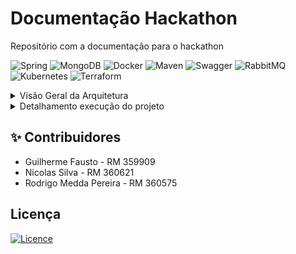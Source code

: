 # Documentação Hackathon
Repositório com a documentação para o hackathon

![Spring](https://img.shields.io/badge/spring-%236DB33F.svg?style=for-the-badge&logo=spring&logoColor=white)
![MongoDB](https://img.shields.io/badge/-MongoDB-13aa52?style=for-the-badge&logo=mongodb&logoColor=white)
![Docker](https://img.shields.io/badge/docker-%230db7ed.svg?style=for-the-badge&logo=docker&logoColor=white)
![Maven](https://img.shields.io/badge/maven-%230db7ed.svg?style=for-the-badge&logo=maven&logoColor=white)
![Swagger](https://img.shields.io/badge/-Swagger-%23Clojure?style=for-the-badge&logo=swagger&logoColor=white)
![RabbitMQ](https://img.shields.io/badge/Rabbitmq-FF6600?style=for-the-badge&logo=rabbitmq&logoColor=white)
![Kubernetes](https://img.shields.io/badge/Kubernetes-326CE5?style=for-the-badge&logo=Kubernetes&logoColor=white)
![Terraform](https://img.shields.io/badge/Terraform-7B42BC?style=flat&logo=terraform)

<details>
  <summary>Visão Geral da Arquitetura</summary>

# Descrição da arquitetura

## Visão Geral da Arquitetura

A arquitetura do projeto foi desenhada para ser robusta e escalável, utilizando uma abordagem de microserviços e infraestrutura como código com Terraform. A solução é composta por diferentes repositórios que gerenciam desde a infraestrutura base até a lógica de cada serviço.

## Componentes da Arquitetura
A solução é dividida nos seguintes componentes principais:

## Repositórios Terraform:

Infraestrutura Base: Responsável por provisionar a infraestrutura essencial, como as VPCs (Virtual Private Clouds) e o cluster Kubernetes.

Infraestrutura do Banco de Dados: Encarregado de criar a instância do banco de dados MongoDB, que foi a tecnologia escolhida para a persistência dos dados. Como o banco de dados escolhido foi o MongoDB não há a necessidade de scripts relacionados ao banco de dados.

## Microserviços:

* MS Upload: Responsável por receber os arquivos enviados pelos usuários.


* MS Frame Extractor: Processa os arquivos de vídeo, extraindo os frames, de acordo com a frequência determinada no arquivo application.properties do microserviço (propriedade file.processing.frame.interval=7).  Atualmente, as extrações são realizadas a cada 7 segundos.


* MS Processamento: Orquestra o armazenamento do arquivo completo no Amazon S3 e persiste o usuário que fez o upload e a url do arquivo compactado e do arquivo completo armazenados na S3, no banco de dados MongoDB.


* MS Notificação: Envia notificações sobre o status do processamento (sucesso ou erro) para o usuário através de webhooks.


## Autenticação:

AWS Cognito: Utilizado para gerenciar a autenticação dos usuários, gerando um token JWT (JSON Web Token) após o login.

AWS API Gateway: Atua como um ponto de entrada para as requisições, validando o token JWT gerado pelo Cognito antes de autorizar o acesso aos serviços.

## Fluxo de Funcionamento

Autenticação: O usuário se autentica no AWS Cognito, que gera um token JWT.

Requisição e Validação: Toda requisição é enviada para o AWS API Gateway, que valida a autenticidade do token JWT. Se o token for inválido, o acesso é negado.

Roteamento: O API Gateway expõe endpoints para os microserviços de Upload e Processamento. Os demais serviços (Frame Extractor e Notificação) não são expostos publicamente, comunicando-se apenas internamente.


A estratégia adotada para a extração dos frames do vídeo, foi realizar a extração dos frames, compactação do arquivo e armazenamento na Amazon S3 sob demanda, em pedaços (chunks).

Com a abordagem de processamento sob demanda, não é necessário nenhum tipo de cache dos dados e, nem é preciso receber o arquivo inteiro para depois realizar o processamento. Dessa forma, é possível realizar o processamento simultâneo de mais arquivos com a menor quantidade de recursos possível.

Segue abaixo o diagrama do fluxo descrito acima.

<img width="1024" height="768" alt="fluxograma-hacka-novo" src="https://github.com/user-attachments/assets/ca263541-9260-4998-85a5-fbc9856b3d7c" />


## Comunicação entre Serviços:

A comunicação entre os serviços Upload, Frame Extractor e Processamento é assíncrona, realizada através de mensageria com RabbitMQ.

Já a comunicação com o MS Notificação é feita de forma síncrona, através de requisições REST (HTTP) utilizando OpenFeign, a partir dos serviços Frame Extractor e Processamento.


## Processo de Upload:

O usuário envia um arquivo de vídeo para o MS Upload.

Este serviço divide o arquivo em partes menores ("chunks") de 1 MB. A fragmentação do arquivo otimiza o processamento, permitindo o envio de múltiplos arquivos simultaneamente e eliminando a necessidade de um limite para o tamanho do upload.

Os chunks do arquivo são enviados, via mensageria (RabbitMQ), para o MS Frame Extractor, identificando a qual arquivo cada chunk pertence. Para controle de reprocessamento e conclusão do processo, esse serviço indica se o chunk é o primeiro ou o último do arquivo.


## Frame Extractor:

O MS Frame Extractor consome as mensagens da fila, junta as partes do arquivo e processa os frames do vídeo.  Ao receber os chunks, este serviço realiza a extração dos frames a partir dos chunks, depois inicia a compactação e o envio do arquivo compactado para o Amazon S3 (sob demanda), e depois posta este mesmo chunk na fila MS Processamento.

Em caso de falha, é enviada uma mensagem para o MS Notificação para informar o usuário de que o processamento falhou e, por último, posta o chunk processado no momento da falha, na fila do MS Processamento, informando que ocorreu uma falha. Os chunks posteriores recebidos, em caso de falha, serão ignorados. Em caso de reprocessamento, por parte do usuário, ao receber o chunk inicial, re-inicia todo o fluxo.


## Processamento:

O MS Processamento recebe o arquivo completo, envia para armazenamento no Amazon S3 e grava os dados do upload no MongoDB.

Ao receber os chunks, o MS Processamento inicia a compactação do arquivo original e, em seguida, o envio do arquivo compactado para a Amazon S3. Ao receber o chunk final do arquivo, ele finaliza a compactação e o armazenamento do arquivo na Amazon S3. Em caso de recebimento de um chunk informando que houve falha durante a extração dos frames, ele remove o que já foi armazenado do arquivo zip na S3 e ignora os demais chunks, identificando o reprocessamento quando é recebido o chunk inicial.

Se ocorrer uma falha durante a compactação ou envio deste arquivo para a Amazon S3, é enviada uma mensagem para o MS Notificação informar o usuário e ignora os demais arquivos recebidos e informa o MS Frame Extractor para remover o arquivo armazenado previamente.


## Notificação:

Em caso de sucesso ou erro no processamento, o MS Notificação é acionado para informar o usuário através de um serviço de webhook.

</details>

<details>
  <summary>Detalhamento execução do projeto</summary>

## 👟 Passos para o provisionamento
Este projeto possui um ecossistema composto por múltiplos repositórios que se comunicam entre si e também utilizam GitHub Actions para provisionamento ou deploy automatizado.

> Para completo funcionamento da plataforma, é necessário seguir o seguinte fluxo de provisionamento:
> 1. A provisão deste repositório; [infra-base](https://github.com/ns-fiap-tc/fiap_hackathon_infra_base)
> 2. A provisão do repositório do banco de dados: [infra-bd](https://github.com/ns-fiap-tc/fiap_hackathon_infra_bd);
> 3. A provisão do repositório do microsserviço de upload: [fiap_hackathon_ms_upload](https://github.com/ns-fiap-tc/fiap_hackathon_ms_upload);
> 4. A provisão do repositório do microsserviço de notificação: [fiap_hackathon_ms_notificacao](https://github.com/ns-fiap-tc/fiap_hackathon_ms_notificacao);
> 5. A provisão do repositório do microsserviço de processamento: [fiap_hackathon_ms_processamento](https://github.com/ns-fiap-tc/fiap_hackathon_ms_processamento);
> 6. A provisão do repositório do microsserviço de extração de frames: [fiap_hackathon_ms_frameextractor](https://github.com/ns-fiap-tc/fiap_hackathon_ms_frameextractor);
> 7. A provisão do repositório para autenticação com cognito e api gateway: [fiap_hackathon_autenticacao](https://github.com/ns-fiap-tc/fiap_hackathon_autenticacao);

## 🚀 Como rodar o projeto

### 🤖 Via GitHub Actions
<details>
  <summary>Passo a passo</summary>

#### 📖 Resumo
Cada repositório possui uma pipeline automatizada chamada `Terraform Deploy` que permite **provisionar sua respectiva infraestrutura** sempre que houver um push na branch `main`.

As branchs são protegidas e só aceitam alterações que venham de PRs previamente aprovadas.

> ⚠️ Apenas usuários com acesso ao repositório e às **GitHub Secrets** corretas conseguem utilizar esse fluxo.

#### 🔐 Pré-requisitos
Certifique-se de que as seguintes **secrets** estejam configuradas no repositório do GitHub (`Settings > Secrets and variables > Actions`), por exemplo:
- `AWS_ACCESS_KEY_ID`
- `AWS_SECRET_ACCESS_KEY`
- `AWS_SESSION_TOKEN` *(se estiver usando AWS Academy)*
- `TF_VAR_DB_USERNAME`
- `TF_VAR_DB_PASSWORD`

Essas variáveis são utilizadas pelo Terraform para autenticação e execução dos planos na AWS.

#### ⚙️ Etapas da pipeline `Terraform Deploy`
1. 🧾 **Checkout do código**: A action clona este repositório.
2. ⚒️ **Setup do Terraform**: Instala a ferramenta na máquina runner.
3. 📂 **Acesso ao diretório atual**: Todos os arquivos `.tf` são lidos da raiz do repositório.
4. 🔐 **Carregamento das variáveis sensíveis** via secrets.
5. 🧪 **Execução do `terraform init`**: Inicializa o backend e os providers.
6. 🚀 **Execução do `terraform apply`**: Cria ou atualiza a instância de banco de dados no Amazon RDS.

#### 🧭 Diagrama do fluxo

```mermaid
flowchart TD
    G[Push na branch main] --> A[Workflow: Terraform Deploy]

    subgraph Pipeline
        A1[Checkout do código]
        A2[Setup do Terraform]
        A3[Carrega Secrets da AWS e DB]
        A4[terraform init]
        A5[terraform plan]
        A6[terraform apply]
    end

    A --> A1 --> A2 --> A3 --> A4 --> A5 --> A6 --> RDS[Instância PostgreSQL no AWS RDS]
```

#### Benefícios desse fluxo
- 🤖 Automatização do deploy do banco de dados
- ✅ Redução de erros manuais
- 🔐 Segurança no uso de credenciais via GitHub Secrets
- 🔁 Reprodutibilidade garantida
- 💬 Transparência nos logs via GitHub Actions

</details>

### 💻 Localmente

<details>
  <summary>Passo a passo</summary>

#### Pré-requisitos

Antes de começar, certifique-se de ter os seguintes itens instalados e configurados em seu ambiente:

1. **Terraform**: A ferramenta que permite definir, visualizar e implantar a infraestrutura de nuvem.
2. **AWS CLI**: A interface de linha de comando da AWS.
3. **Credenciais AWS válidas**: Você precisará de uma chave de acesso e uma chave secreta para autenticar com a AWS (no momento, o repositório usa chaves e credenciais fornecidas pelo [AWS Academy](https://awsacademy.instructure.com/) e que divergem de contas padrão). Tais credenciais devem ser inseridas no arquivo `credentials` que fica dentro da pasta `.aws`
4. **Bucket S3 criado na AWS convencional (que não seja na aws academy)**: Você precisará de uma chave de acesso e uma chave secreta para autenticar com a AWS e conectar ao S3. Tal abordagem foi necessária pois a AWS academy não permite a criação de roles e isso inviabilizou a comunicação dos serviços rodando no eks com o S3 da AWS academy. Com isso a solução foi criar um bucket com uma role específica para ele em um conta convencional da AWS 

## Como usar(Seguir os passos abaixo para cada repositório mencionado anteriormente obedecendo a ordem correta)

1. **Clonar cada repositório mencionado acima, por exemplo**:

```bash
git clone https://github.com/ns-fiap-tc/fiap_hackathon_ms_upload
```

2. **Acesse o diretório do repositório clonado, por exemplo**:

```bash
cd fiap_hackathon_ms_upload
```

3. **Defina as variáveis necessárias ao nível de ambiente, criando um arquivo `.env` de acordo com o arquivo contido em cada repositório `.env.exemplo`. Exemplo:**:

```bash
DOCKERHUB_USERNAME="dockerhub_username"
DOCKERHUB_ACCESS_TOKEN="dokerhub_token"
```

4. **Inicialize o diretório Terraform**:

```bash
terraform init
```

5. **Visualize as mudanças que serão feitas**:

```bash
./terraform.sh plan
```

6. **Provisione a infraestrutura**:

```bash
./terraform.sh apply -auto-approve
```

7. **Para destruir a infraestrutura provisionada**:

```bash
./terraform.sh destroy -auto-approve
```
</details>
</details>

## ✨ Contribuidores

- Guilherme Fausto - RM 359909
- Nicolas Silva - RM 360621
- Rodrigo Medda Pereira - RM 360575

## Licença

[![Licence](https://img.shields.io/github/license/Ileriayo/markdown-badges?style=for-the-badge)](./LICENSE)
